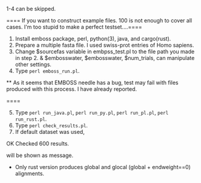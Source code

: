 1-4 can be skipped.

==== If you want to construct example files. 100 is not enough to cover all cases. I'm too stupid to make a perfect testset....====
1. Install emboss package, perl, python(3), java, and cargo(rust).
2. Prepare a multiple fasta file. I used swiss-prot entries of Homo sapiens.
3. Change $sourcefas variable in embpss_test.pl to the file path you made in step 2. & $embosswater, $embosswater, $num_trials, can manipulate other settings.
4. Type `perl emboss_run.pl`.

** As it seems that EMBOSS needle has a bug, test may fail with files produced with this process. I have already reported.

====

5. Type `perl run_java.pl`, `perl run_py.pl`, `perl run_pl.pl`, `perl run_rust.pl`.
6. Type `perl check_results.pl`.
7. If default dataset was used, 

OK
Checked 600 results.

will be shown as message.

* Only rust version produces global and glocal (global + endweight==0) alignments.
